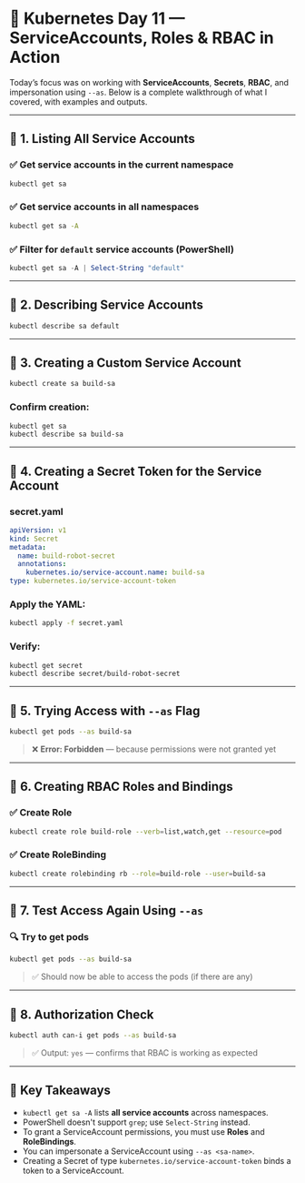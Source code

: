 # 🚀 Kubernetes Day 11 — ServiceAccounts, Roles & RBAC in Action

Today’s focus was on working with **ServiceAccounts**, **Secrets**, **RBAC**, and impersonation using `--as`. Below is a complete walkthrough of what I covered, with examples and outputs.

---

## 🔹 1. Listing All Service Accounts

### ✅ Get service accounts in the current namespace
```bash
kubectl get sa
```

### ✅ Get service accounts in **all namespaces**
```bash
kubectl get sa -A
```

### ✅ Filter for `default` service accounts (PowerShell)
```powershell
kubectl get sa -A | Select-String "default"
```

---

## 🔹 2. Describing Service Accounts

```bash
kubectl describe sa default
```

---

## 🔹 3. Creating a Custom Service Account

```bash
kubectl create sa build-sa
```

### Confirm creation:
```bash
kubectl get sa
kubectl describe sa build-sa
```

---

## 🔹 4. Creating a Secret Token for the Service Account

### secret.yaml
```yaml
apiVersion: v1
kind: Secret
metadata:
  name: build-robot-secret
  annotations:
    kubernetes.io/service-account.name: build-sa
type: kubernetes.io/service-account-token
```

### Apply the YAML:
```bash
kubectl apply -f secret.yaml
```

### Verify:
```bash
kubectl get secret
kubectl describe secret/build-robot-secret
```

---

## 🔹 5. Trying Access with `--as` Flag

```bash
kubectl get pods --as build-sa
```

> ❌ **Error: Forbidden** — because permissions were not granted yet

---

## 🔹 6. Creating RBAC Roles and Bindings

### ✅ Create Role
```bash
kubectl create role build-role --verb=list,watch,get --resource=pod
```

### ✅ Create RoleBinding
```bash
kubectl create rolebinding rb --role=build-role --user=build-sa
```

---

## 🔹 7. Test Access Again Using `--as`

### 🔍 Try to get pods
```bash
kubectl get pods --as build-sa
```

> ✅ Should now be able to access the pods (if there are any)

---

## 🔹 8. Authorization Check

```bash
kubectl auth can-i get pods --as build-sa
```

> ✅ Output: `yes` — confirms that RBAC is working as expected

---

## 🧠 Key Takeaways

- `kubectl get sa -A` lists **all service accounts** across namespaces.
- PowerShell doesn't support `grep`; use `Select-String` instead.
- To grant a ServiceAccount permissions, you must use **Roles** and **RoleBindings**.
- You can impersonate a ServiceAccount using `--as <sa-name>`.
- Creating a Secret of type `kubernetes.io/service-account-token` binds a token to a ServiceAccount.




